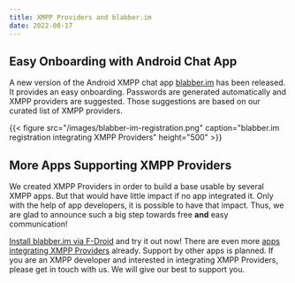 ```yaml
---
title: XMPP Providers and blabber.im
date: 2022-08-17
---
```


## Easy Onboarding with Android Chat App

A new version of the Android XMPP chat app [blabber.im](https://blabber.im) has been released.
It provides an easy onboarding.
Passwords are generated automatically and XMPP providers are suggested.
Those suggestions are based on our curated list of XMPP providers.

{{< figure src="/images/blabber-im-registration.png" caption="blabber.im registration integrating XMPP Providers" height="500" >}}

## More Apps Supporting XMPP Providers

We created XMPP Providers in order to build a base usable by several XMPP apps.
But that would have little impact if no app integrated it.
Only with the help of app developers, it is possible to have that impact.
Thus, we are glad to announce such a big step towards free **and** easy communication!

[Install blabber.im via F-Droid](https://f-droid.org/en/packages/de.pixart.messenger/) and try it out now!
There are even more [apps integrating XMPP Providers](/apps/) already.
Support by other apps is planned.
If you are an XMPP developer and interested in integrating XMPP Providers, please get in touch with us.
We will give our best to support you.
